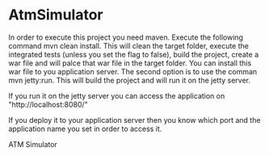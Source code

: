 AtmSimulator
============

In order to execute this project you need maven. Execute the following command mvn clean install. 
This will clean the target folder, execute the integrated tests (unless you set the flag to false), build the project, create a war file and will palce that war file in the target folder. 
You can install this war file to you application server. The second option is to use the comman mvn jetty:run. This will build the project and will run it on the jetty server. 

If you run it on the jetty server you can access the application on "http://localhost:8080/"

If you deploy it to your application server then you know which port and the application name you set in order to access it. 



ATM Simulator
